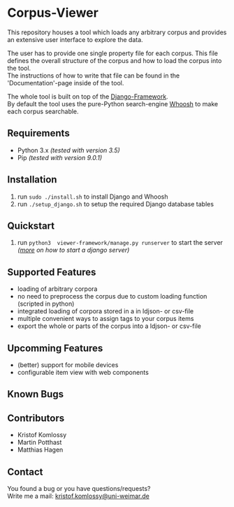 # Corpus-Viewer
This repository houses a tool which loads any arbitrary corpus and provides an extensive user interface to explore the data. 

The user has to provide one single property file for each corpus. This file defines the overall structure of the corpus and how to load the corpus into the tool.  
The instructions of how to write that file can be found in the 'Documentation'-page inside of the tool.  

The whole tool is built on top of the [Django-Framework](https://www.djangoproject.com/).  
By default the tool uses the pure-Python search-engine [Whoosh](https://pypi.python.org/pypi/Whoosh/) to make each corpus searchable.

## Requirements
* Python 3.x _(tested with version 3.5)_
* Pip _(tested with version 9.0.1)_

## Installation
1. run `sudo ./install.sh` to install Django and Whoosh
2. run `./setup_django.sh` to setup the required Django database tables

## Quickstart
1. run `python3  viewer-framework/manage.py runserver` to start the server _([more](https://docs.djangoproject.com/en/1.10/ref/django-admin/#django-admin-runserver) on how to start a django server)_

## Supported Features
* loading of arbitrary corpora
* no need to preprocess the corpus due to custom loading function (scripted in python)
* integrated loading of corpora stored in a in ldjson- or csv-file
* multiple convenient ways to assign tags to your corpus items
* export the whole or parts of the corpus into a ldjson- or csv-file

## Upcomming Features
* (better) support for mobile devices 
* configurable item view with web components

## Known Bugs

## Contributors
* Kristof Komlossy
* Martin Potthast
* Matthias Hagen

## Contact
You found a bug or you have questions/requests?  
Write me a mail: kristof.komlossy@uni-weimar.de